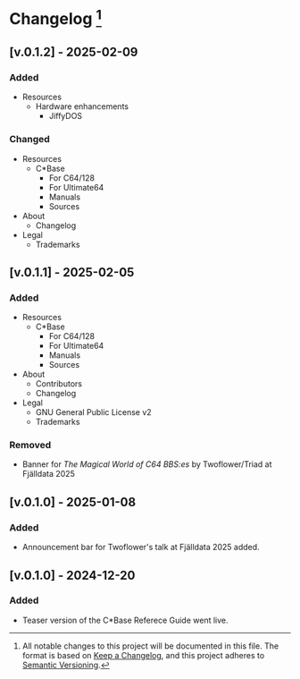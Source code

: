 <!---
## [Unreleased]
### Added
### Changed
### Deprecated
### Removed
### Fixed
--->

# Changelog [^1]

## [v.0.1.2] - 2025-02-09
### Added
- Resources
    - Hardware enhancements
        - JiffyDOS

### Changed
- Resources
    - C*Base
        - For C64/128
        - For Ultimate64
        - Manuals
        - Sources
- About
    - Changelog
- Legal
    - Trademarks

## [v.0.1.1] - 2025-02-05
### Added
- Resources
    - C*Base
        - For C64/128
        - For Ultimate64
        - Manuals
        - Sources
- About
    - Contributors
    - Changelog
- Legal
    - GNU General Public License v2
    - Trademarks

### Removed
- Banner for _The Magical World of C64 BBS:es_ by Twoflower/Triad at Fjälldata 2025

## [v.0.1.0] - 2025-01-08

### Added
- Announcement bar for Twoflower's talk at Fjälldata 2025 added.

## [v.0.1.0] - 2024-12-20

### Added
- Teaser version of the C\*Base Referece Guide went live.

[^1]:
    All notable changes to this project will be documented in this file.
    The format is based on [Keep a Changelog](https://keepachangelog.com/en/1.1.0/), and this project adheres to [Semantic Versioning](https://semver.org/spec/v2.0.0.html).

